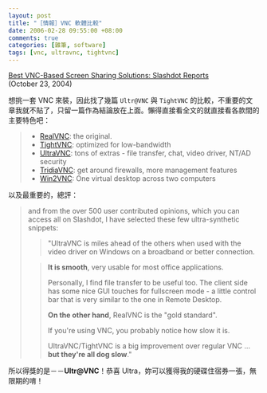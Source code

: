 ```yaml
--- 
layout: post
title: "［情報］VNC 軟體比較"
date: 2006-02-28 09:55:00 +08:00
comments: true
categories: [雜筆, software]
tags: [vnc, ultravnc, tightvnc]
---
```


[Best VNC-Based Screen Sharing Solutions: Slashdot Reports](http://www.masternewmedia.org/news/2004/10/23/best_vncbased_screen_sharing_solutions.htm)  
(October 23, 2004)

想挑一套 VNC 來裝，因此找了幾篇 `Ultr@VNC` 與 `TightVNC` 的比較，不重要的文章我就不貼了，只留一篇作為結論放在上面。懶得直接看全文的就直接看各款間的主要特色吧：

<!-- more -->

> - [RealVNC](http://www.realvnc.com/): the original.
> - [TightVNC](http://www.tightvnc.com/): optimized for low-bandwidth
> - [UltraVNC](http://ultravnc.sourceforge.net/): tons of extras - file transfer, chat, video driver, NT/AD security
> - [TridiaVNC](http://www.tridiavnc.com/): get around firewalls, more management features
> - [Win2VNC](http://sourceforge.net/projects/win2vnc/): One virtual desktop across two computers

以及最重要的，總評：

> and from the over 500 user contributed opinions, which you can access all on Slashdot, I have selected these few ultra-synthetic snippets:
>
> > "UltraVNC is miles ahead of the others when used with the video driver on Windows on a broadband or better connection.
> 
> > **It is smooth**, very usable for most office applications.
> > 
> > Personally, I find file transfer to be useful too. The client side has some nice GUI touches for fullscreen mode - a little control bar that is very similar to the one in Remote Desktop.
> > 
> > **On the other hand**, RealVNC is the "gold standard".
> > 
> > If you're using VNC, you probably notice how slow it is.
> > 
> > UltraVNC/TightVNC is a big improvement over regular VNC ... **but they're all dog slow**."

所以得獎的是－－**Ultr@VNC**！恭喜 Ultra，妳可以獲得我的硬碟住宿券一張，無限期的唷！